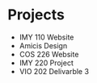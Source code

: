 <h1>Projects</h1>

<ul>
    <li>IMY 110 Website</li>
    <li>Amicis  Design</li>
    <li>COS 226 Website</li>
    <li>IMY 220 Project</li>
    <li>VIO 202 Delivarble 3</li>
</ul>
